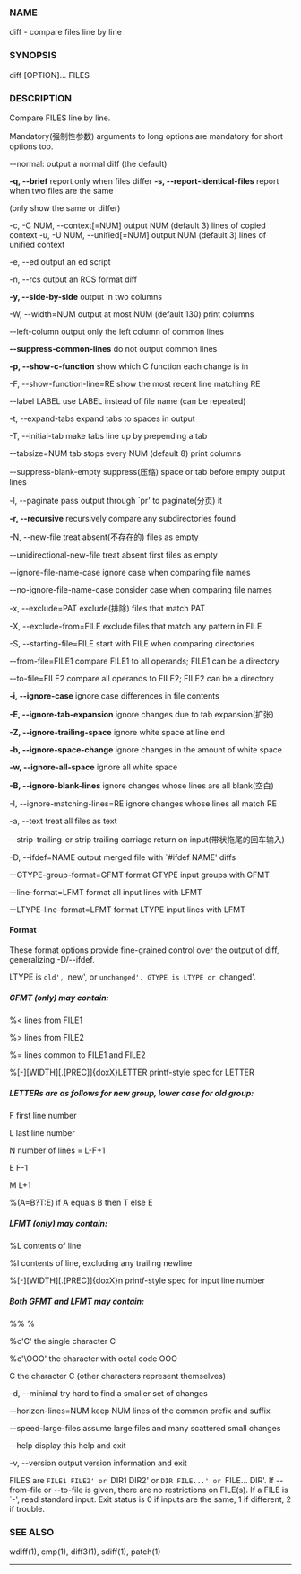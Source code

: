 ### NAME

diff - compare files line by line

### SYNOPSIS

diff [OPTION]... FILES

### DESCRIPTION

Compare FILES line by line.

Mandatory(强制性参数) arguments to long options are mandatory for short options too.

--normal: output a normal diff (the default)

**-q, --brief**
    report only when files differ
**-s, --report-identical-files**
    report when two files are the same

(only show the same or differ)

-c, -C NUM, --context[=NUM]
    output NUM (default 3) lines of copied context
-u, -U NUM, --unified[=NUM]
    output NUM (default 3) lines of unified context

-e, --ed
    output an ed script

-n, --rcs
    output an RCS format diff

**-y, --side-by-side**
    output in two columns

-W, --width=NUM
    output at most NUM (default 130) print columns

--left-column
    output only the left column of common lines

**--suppress-common-lines**
    do not output common lines

**-p, --show-c-function**
    show which C function each change is in

-F, --show-function-line=RE
    show the most recent line matching RE

--label LABEL
    use LABEL instead of file name (can be repeated)

-t, --expand-tabs
    expand tabs to spaces in output

-T, --initial-tab
    make tabs line up by prepending a tab

--tabsize=NUM
    tab stops every NUM (default 8) print columns

--suppress-blank-empty
    suppress(压缩) space or tab before empty output lines

-l, --paginate
    pass output through `pr' to paginate(分页) it

**-r, --recursive**
    recursively compare any subdirectories found

-N, --new-file
    treat absent(不存在的) files as empty

--unidirectional-new-file
    treat absent first files as empty

--ignore-file-name-case
    ignore case when comparing file names

--no-ignore-file-name-case
    consider case when comparing file names

-x, --exclude=PAT
    exclude(排除) files that match PAT

-X, --exclude-from=FILE
    exclude files that match any pattern in FILE

-S, --starting-file=FILE
    start with FILE when comparing directories

--from-file=FILE1
    compare FILE1 to all operands; FILE1 can be a directory

--to-file=FILE2
    compare all operands to FILE2; FILE2 can be a directory

**-i, --ignore-case**
    ignore case differences in file contents

**-E, --ignore-tab-expansion**
    ignore changes due to tab expansion(扩张)

**-Z, --ignore-trailing-space**
    ignore white space at line end

**-b, --ignore-space-change**
    ignore changes in the amount of white space

**-w, --ignore-all-space**
    ignore all white space

**-B, --ignore-blank-lines**
    ignore changes whose lines are all blank(空白)

-I, --ignore-matching-lines=RE
    ignore changes whose lines all match RE

-a, --text
    treat all files as text

--strip-trailing-cr
    strip trailing carriage return on input(带状拖尾的回车输入)

-D, --ifdef=NAME
    output merged file with `#ifdef NAME' diffs

--GTYPE-group-format=GFMT
    format GTYPE input groups with GFMT

--line-format=LFMT
    format all input lines with LFMT

--LTYPE-line-format=LFMT
    format LTYPE input lines with LFMT

#### Format

These format options provide fine-grained control over the output of diff, generalizing -D/--ifdef.

LTYPE is `old', `new', or `unchanged'.
GTYPE is LTYPE or `changed'.

##### GFMT (only) may contain:

%<     lines from FILE1

%>     lines from FILE2

%=     lines common to FILE1 and FILE2

%[-][WIDTH][.[PREC]]{doxX}LETTER
printf-style spec for LETTER

##### LETTERs are as follows for new group, lower case for old group:

F      first line number

L      last line number

N      number of lines = L-F+1

E      F-1

M      L+1

%(A=B?T:E)
if A equals B then T else E

##### LFMT (only) may contain:

%L     contents of line

%l     contents of line, excluding any trailing newline

%[-][WIDTH][.[PREC]]{doxX}n
printf-style spec for input line number

##### Both GFMT and LFMT may contain:

%%     %

%c'C'  the single character C

%c'\OOO'
    the character with octal code OOO

C the character C (other characters represent themselves)

-d, --minimal
    try hard to find a smaller set of changes

--horizon-lines=NUM
    keep NUM lines of the common prefix and suffix

--speed-large-files
    assume large files and many scattered small changes

--help display this help and exit

-v, --version
    output version information and exit

FILES  are `FILE1 FILE2' or `DIR1 DIR2' or `DIR FILE...' or `FILE... DIR'.  If --from-file or
--to-file is given, there are no restrictions on FILE(s).  If a FILE is  `-',  read  standard
input.  Exit status is 0 if inputs are the same, 1 if different, 2 if trouble.

### SEE ALSO

wdiff(1), cmp(1), diff3(1), sdiff(1), patch(1)

---
